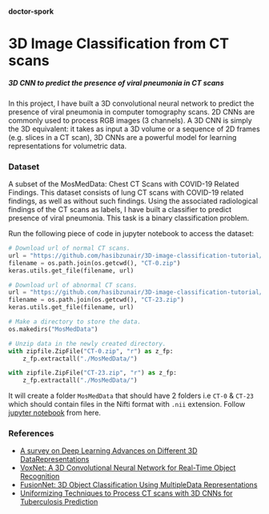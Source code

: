 #### doctor-spork

# **3D Image Classification from CT scans**

##### 3D CNN to predict the presence of viral pneumonia in CT scans

In this project, I have built a 3D convolutional neural network to predict the presence of viral pneumonia in computer tomography scans. 2D CNNs are commonly used to process RGB images (3 channels). A 3D CNN is simply the 3D equivalent: it takes as input a 3D volume or a sequence of 2D frames (e.g. slices in a CT scan), 3D CNNs are a powerful model for learning representations for volumetric data.

### **Dataset**

A subset of the MosMedData: Chest CT Scans with COVID-19 Related Findings. This dataset consists of lung CT scans with COVID-19 related findings, as well as without such findings. Using the associated radiological findings of the CT scans as labels, I have built a classifier to predict presence of viral pneumonia. This task is a binary classification problem.

Run the following piece of code in jupyter notebook to access the dataset:
```python
# Download url of normal CT scans.
url = "https://github.com/hasibzunair/3D-image-classification-tutorial/releases/download/v0.2/CT-0.zip"
filename = os.path.join(os.getcwd(), "CT-0.zip")
keras.utils.get_file(filename, url)

# Download url of abnormal CT scans.
url = "https://github.com/hasibzunair/3D-image-classification-tutorial/releases/download/v0.2/CT-23.zip"
filename = os.path.join(os.getcwd(), "CT-23.zip")
keras.utils.get_file(filename, url)

# Make a directory to store the data.
os.makedirs("MosMedData")

# Unzip data in the newly created directory.
with zipfile.ZipFile("CT-0.zip", "r") as z_fp:
    z_fp.extractall("./MosMedData/")

with zipfile.ZipFile("CT-23.zip", "r") as z_fp:
    z_fp.extractall("./MosMedData/")
```

It will create a folder ```MosMedData``` that should have 2 folders i.e ```CT-0``` & ```CT-23``` which should contain files in the Nifti format with ```.nii``` extension. Follow [jupyter notebook](https://github.com/anubhavde/doctor-spork/blob/main/doctor-doctor.ipynb) from here. 

### **References**

- [A survey on Deep Learning Advances on Different 3D DataRepresentations](https://arxiv.org/pdf/1808.01462.pdf)
- [VoxNet: A 3D Convolutional Neural Network for Real-Time Object Recognition](https://www.ri.cmu.edu/pub_files/2015/9/voxnet_maturana_scherer_iros15.pdf)
- [FusionNet: 3D Object Classification Using MultipleData Representations](http://3ddl.cs.princeton.edu/2016/papers/Hegde_Zadeh.pdf)
- [Uniformizing Techniques to Process CT scans with 3D CNNs for Tuberculosis Prediction](https://arxiv.org/abs/2007.13224)
